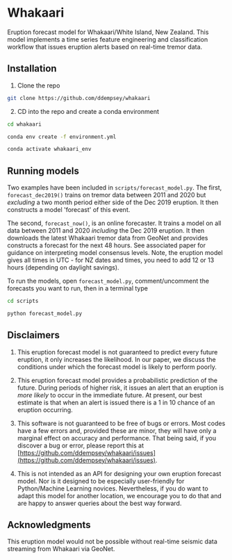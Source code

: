 # Whakaari
Eruption forecast model for Whakaari/White Island, New Zealand. This model implements a time series feature engineering and classification workflow that issues eruption alerts based on real-time tremor data.

## Installation

1. Clone the repo

```bash
git clone https://github.com/ddempsey/whakaari
```

2. CD into the repo and create a conda environment

```bash
cd whakaari

conda env create -f environment.yml

conda activate whakaari_env
```

## Running models
Two examples have been included in ```scripts/forecast_model.py```. The first, ```forecast_dec2019()``` 
trains on tremor data between 2011 and 2020 but *excluding* a two month period either side of the 
Dec 2019 eruption. It then constructs a model 'forecast' of this event.

The second, ```forecast_now()```, is an online forecaster. It trains a model on all data between 2011 and 2020
*including* the Dec 2019 eruption. It then downloads the latest Whakaari tremor data from GeoNet and provides
constructs a forecast for the next 48 hours. See associated paper for guidance on interpreting model consensus
levels. Note, the eruption model gives all times in UTC - for NZ dates and times, you need to add 12 or 13 hours 
(depending on daylight savings).

To run the models, open ```forecast_model.py```, comment/uncomment the forecasts you want to run, then in a 
terminal type
```bash
cd scripts

python forecast_model.py
```

## Disclaimers
1. This eruption forecast model is not guaranteed to predict every future eruption, it only increases the likelihood. In our paper, we discuss the conditions under which the forecast model is likely to perform poorly.

2. This eruption forecast model provides a probabilistic prediction of the future. During periods of higher risk, it issues an alert that an eruption is *more likely* to occur in the immediate future. At present, our best estimate is that when an alert is issued there is a 1 in 10 chance of an eruption occurring. 

3. This software is not guaranteed to be free of bugs or errors. Most codes have a few errors and, provided these are minor, they will have only a marginal effect on accuracy and performance. That being said, if you discover a bug or error, please report this at [https://github.com/ddempsey/whakaari/issues](https://github.com/ddempsey/whakaari/issues).

4. This is not intended as an API for designing your own eruption forecast model. Nor is it designed to be especially user-friendly for Python/Machine Learning novices. Nevertheless, if you do want to adapt this model for another location, we encourage you to do that and are happy to answer queries about the best way forward. 

## Acknowledgments
This eruption model would not be possible without real-time seismic data streaming from Whakaari via GeoNet.

